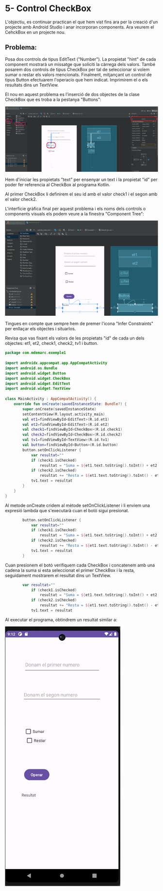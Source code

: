 # 5- Control CheckBox

L'objectiu, es continuar practican el que hem vist fins ara per la creació d'un projecte amb Android Studio i anar incorporan components. Ara veurem el CehckBox en un projecte nou.

## Problema:

Posa dos controls de tipus EditText ("Number"). La propietat "hint" de cada component mostrarà un missatge que soliciti la càrrega dels valors. També posarem dos controls de tipus CheckBox per tal de seleccionar si volem sumar o restar els valors mencionats. Finalment, mitjançant un control de tipus Button efectuarem l'operacio que hem indicat. Imprimirem el o els resultats dins un TextView.

El nou en aquest problema es l'inserció de dos objectes de la clase CheckBox que es troba a la pestanya "Buttons":

![IMG](https://github.com/marcmoiagese/curskotlin/blob/master/Kotlin_per_Android/5-Control_CheckBox/img/1.PNG)

Hem d'iniciar les propietats "text" per ensenyar un text i la propietat "id" per poder fer referencia al CheckBox al programa Kotlin.

Al primer CheckBox li definirem el seu id amb el valor check1 i el segon amb el valor check2.

L'interficie gràfica final per aquest problema i els noms dels controls o components visuals els podem veure a la finestra "Component Tree":

![IMG](https://github.com/marcmoiagese/curskotlin/blob/master/Kotlin_per_Android/5-Control_CheckBox/img/2.PNG)

Tingues en compte que sempre hem de premer l'icona "Infer Constraints" per enllaçar els objectes i situarlos.

Revisa que vas fixant els valors de les propietats "id" de cada un dels objectes: et1, et2, check1, check2, tv1 i button.

```Kotlin
package com.mdemarc.exemple1

import androidx.appcompat.app.AppCompatActivity
import android.os.Bundle
import android.widget.Button
import android.widget.CheckBox
import android.widget.EditText
import android.widget.TextView

class MainActivity : AppCompatActivity() {
    override fun onCreate(savedInstanceState: Bundle?) {
        super.onCreate(savedInstanceState)
        setContentView(R.layout.activity_main)
        val et1=findViewById<EditText>(R.id.et1)
        val et2=findViewById<EditText>(R.id.et2)
        val check1=findViewById<CheckBox>(R.id.check1)
        val check2=findViewById<CheckBox>(R.id.check2)
        val tv1=findViewById<TextView>(R.id.tv1)
        val button=findViewById<Button>(R.id.button)
        button.setOnClickListener {
            var resultat=""
            if (check1.isChecked)
                resultat = "Suma = ${et1.text.toString().toInt() + et2.text.toString().toInt()} "
            if (check2.isChecked)
                resultat += "Resta = ${et1.text.toString().toInt() - et2.text.toString().toInt()}"
            tv1.text = resultat
        }
    }
}
```

Al metode onCreate cridem al mètode setOnClickListener i li enviem una expresió lambda que s'executarà cuan el botó sigui presionat.

```Kotlin
        button.setOnClickListener {
            var resultat=""
            if (check1.isChecked)
                resultat = "Suma = ${et1.text.toString().toInt() + et2.text.toString().toInt()} "
            if (check2.isChecked)
                resultat += "Resta = ${et1.text.toString().toInt() - et2.text.toString().toInt()}"
            tv1.text = resultat
        }
```

Cuan presionem el botó verifiquem cada CheckBox i concatenem amb una cadena la suma si esta seleccionat el primer CheckBox i la resta, seguidament mostrarem el resultat dins un TextView.

```Kotlin
        var resultat=""
            if (check1.isChecked)
                resultat = "Suma = ${et1.text.toString().toInt() + et2.text.toString().toInt()} "
            if (check2.isChecked)
                resultat += "Resta = ${et1.text.toString().toInt() - et2.text.toString().toInt()}"
            tv1.text = resultat
```

Al executar el programa, obtindrem un resultat similar a:

![IMG](https://github.com/marcmoiagese/curskotlin/blob/master/Kotlin_per_Android/5-Control_CheckBox/img/3.PNG)